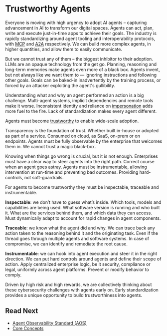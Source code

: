 # Trustworthy Agents

Everyone is moving with high urgency to adopt AI agents – capturing advancement in AI to transform our digital spaces.
Agents can act, plan, write and execute just-in-time apps to achieve their goals.
The industry is rapidly standardizing around agent tooling and interoperability protocols, with [MCP](https://modelcontextprotocol.io) and [A2A](https://google.github.io/A2A/) respectively.
We can build more complex agents, in higher quantities, and allow them to easily communicate.

But we cannot trust any of them – the biggest inhibitor to their adoption. 
LLMs are an opaque technology from the get go. 
Planning, reasoning and long-term memories make agents even more of a black box. 
Agents invent, but not always like we want them to — ignoring instructions and following other goals.
Goals can be baked-in inadvertently by the training process, or forced by an attacker exploiting the agent's gullibility.

Understanding what and why an agent performed an action is a big challenge. 
Multi-agent systems, implicit dependencies and remote tools make it worse. 
Inconsistent identity and reliance on [impersonation](https://www.jpmorgan.com/technology/technology-blog/open-letter-to-our-suppliers) adds more fuel to the fire. 
Lack of standardization makes every agent different.

Agents must become [trustworthy](https://news.microsoft.com/2012/01/11/memo-from-bill-gates/) to enable wide-scale adoption.

Transparency is the foundation of trust.
Whether built in-house or adopted as part of a service.
Consumed on cloud, as SaaS, on-prem or on endpoints.
Agents must be fully observable by the enterprise that welcomes them in.
We cannot trust a magic black-box.

Knowing when things go wrong is crucial, but it is not enough.
Enterprises must have a clear way to steer agents into the right path.
Correct course when an agent goes astray.
Agents must be instrumentable, allowing intervention at run-time and preventing bad outcomes.
Providing hard-controls, not soft-guardrails.

For agents to become trustworthy they must be inspectable, traceable and instrumentable.

**Inspectable**: we don’t have to guess what’s inside. 
Which tools, models and capabilities are being used. 
What software version is running and who built it. 
What are the services behind them, and which data they can access.
Must dynamically adapt to account for rapid changes in agent components.

**Traceable**: we know what the agent did and why. 
We can trace back any action taken to the reasoning behind it and the originating task. 
Even if the thread goes through multiple agents and software systems. 
In case of compromise, we can identify and remediate the root cause.

**Instrumentable**: we can hook into agent execution and steer it in the right direction. 
We can put hard controls around agents and define their scope of action. 
Apply centralized enterprise logic, be it security, compliance or legal, uniformly across agent platforms. 
Prevent or modify behavior to comply.

Driven by high risk and high rewards, we are collectively thinking about these cybersecurity challenges with agents early on. 
Early standardization provides a unique opportunity to build trustworthiness into agents.

## Read Next

- [Agent Observability Standard (AOS)](./aos.md)
- [Core Concepts](./core_concepts.md)

